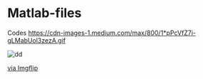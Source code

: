# Matlab-files
Codes
https://cdn-images-1.medium.com/max/800/1*pPcVfZ7i-gLMabUol3zezA.gif

![dd](https://cdn-images-1.medium.com/max/800/1*pPcVfZ7i-gLMabUol3zezA.gif)


<a href="https://imgflip.com/gif/41f80g">via Imgflip</a>
